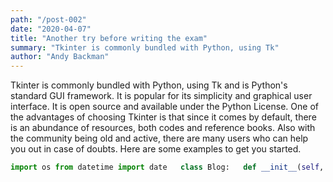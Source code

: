 ```yaml
---
path: "/post-002"
date: "2020-04-07"
title: "Another try before writing the exam"
summary: "Tkinter is commonly bundled with Python, using Tk"
author: "Andy Backman"
---
```


Tkinter is commonly bundled with Python, using Tk and is Python's standard GUI framework. It is popular for its simplicity and graphical user interface. It is open source and available under the Python License. One of the advantages of choosing Tkinter is that since it comes by default, there is an abundance of resources, both codes and reference books. Also with the community being old and active, there are many users who can help you out in case of doubts. Here are some examples to get you started.

```python
import os from datetime import date   class Blog:   def __init__(self, path, date, title, author, content, language, code):     self.path = path     self.date = date     self.title = title     self.author = author     self.content = content     self.language = language     self.code = code    def __str__(self):     if self.language is not None:       return f'''--- path: {self.path} date: {self.date} title: {self.title} author: {self.author} ---  {self.content}  ```{self.language} {self.code} ``` '''     else:       return f'''--- path: {self.path} date: {self.date} title: {self.title} author: {self.author} ---  {self.content} '''   def dirCount():   count1 = 0   for root, dirs, files in os.walk(postPath):     count1 += len(dirs)    return str(count1).zfill(3)   def getDate():   today = date.today()   return today.strftime("%Y-%m-%d")   def getDirectoryName():   return postPath + dateToday + '-post-' + numberOfDirectories   def createDirectory(path):   try:     os.mkdir(path)   except OSError:     print ("Creation of the directory %s failed" % path)   else:     print ("Successfully created the directory %s " % path)   def printToFile(newBlog):   newPath = getDirectoryName()   createDirectory(newPath)   newFile = newPath + '/index.md'    with open(newFile, 'w') as f:     f.write('---\n')     f.write('path: "' + newBlog.path + '"\n')     f.write('date: "' + newBlog.date + '"\n')     f.write('title: "' + newBlog.title + '"\n')     f.write('author: "' + newBlog.author + '"\n')     f.write('---\n\n')     f.write(newBlog.content + '\n')      if newBlog.language is not None:       f.write('\n```' + newBlog.language + '\n')       f.write(newBlog.code)       f.write('\n```')   def getContent():   print("""     Enter or paste your content.     Ctrl-D or Ctrl-Z ( windows ) to save it.   """)   content = []    while True:     try:       line = input()     except EOFError:       break     content.append(line)     return content   def getUserInput():   path = '/post-' + numberOfDirectories   date = dateToday   title = input("Enter a blog title: ")   author = input("Who is the author: ")   listContent = getContent()   content = '\n'.join([str(elem) for elem in listContent])   print('_____' + content)   codeQuiz = input("Do you want to enter a code snippet? (y/n) ")    if codeQuiz[:1].lower() == 'y':     language = input("What coding language? ").lower()     listCode = getContent()     code = '\n'.join([str(elem) for elem in listCode])   else:     language = None     code = None   return Blog(path, date, title, author, content, language, code)   currentPath = os.getcwd() postPath = "./src/pages/" numberOfDirectories = dirCount() dateToday = getDate() newBlog = getUserInput()   printToFile(newBlog) print(newBlog)
```